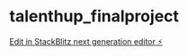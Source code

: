 # talenthup_finalproject

[Edit in StackBlitz next generation editor ⚡️](https://stackblitz.com/~/github.com/meeza775/talenthup_finalproject)